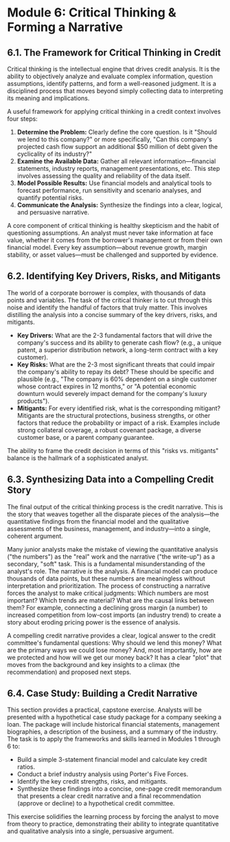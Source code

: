 # Module 6: Critical Thinking & Forming a Narrative

## 6.1. The Framework for Critical Thinking in Credit
Critical thinking is the intellectual engine that drives credit analysis. It is the ability to objectively analyze and evaluate complex information, question assumptions, identify patterns, and form a well-reasoned judgment. It is a disciplined process that moves beyond simply collecting data to interpreting its meaning and implications.

A useful framework for applying critical thinking in a credit context involves four steps:
1.  **Determine the Problem:** Clearly define the core question. Is it "Should we lend to this company?" or more specifically, "Can this company's projected cash flow support an additional $50 million of debt given the cyclicality of its industry?"
2.  **Examine the Available Data:** Gather all relevant information—financial statements, industry reports, management presentations, etc. This step involves assessing the quality and reliability of the data itself.
3.  **Model Possible Results:** Use financial models and analytical tools to forecast performance, run sensitivity and scenario analyses, and quantify potential risks.
4.  **Communicate the Analysis:** Synthesize the findings into a clear, logical, and persuasive narrative.

A core component of critical thinking is healthy skepticism and the habit of questioning assumptions. An analyst must never take information at face value, whether it comes from the borrower's management or from their own financial model. Every key assumption—about revenue growth, margin stability, or asset values—must be challenged and supported by evidence.

## 6.2. Identifying Key Drivers, Risks, and Mitigants
The world of a corporate borrower is complex, with thousands of data points and variables. The task of the critical thinker is to cut through this noise and identify the handful of factors that truly matter. This involves distilling the analysis into a concise summary of the key drivers, risks, and mitigants.

*   **Key Drivers:** What are the 2-3 fundamental factors that will drive the company's success and its ability to generate cash flow? (e.g., a unique patent, a superior distribution network, a long-term contract with a key customer).
*   **Key Risks:** What are the 2-3 most significant threats that could impair the company's ability to repay its debt? These should be specific and plausible (e.g., "The company is 60% dependent on a single customer whose contract expires in 12 months," or "A potential economic downturn would severely impact demand for the company's luxury products").
*   **Mitigants:** For every identified risk, what is the corresponding mitigant? Mitigants are the structural protections, business strengths, or other factors that reduce the probability or impact of a risk. Examples include strong collateral coverage, a robust covenant package, a diverse customer base, or a parent company guarantee.

The ability to frame the credit decision in terms of this "risks vs. mitigants" balance is the hallmark of a sophisticated analyst.

## 6.3. Synthesizing Data into a Compelling Credit Story
The final output of the critical thinking process is the credit narrative. This is the story that weaves together all the disparate pieces of the analysis—the quantitative findings from the financial model and the qualitative assessments of the business, management, and industry—into a single, coherent argument.

Many junior analysts make the mistake of viewing the quantitative analysis ("the numbers") as the "real" work and the narrative ("the write-up") as a secondary, "soft" task. This is a fundamental misunderstanding of the analyst's role. The narrative *is* the analysis. A financial model can produce thousands of data points, but these numbers are meaningless without interpretation and prioritization. The process of constructing a narrative forces the analyst to make critical judgments: Which numbers are most important? Which trends are material? What are the causal links between them? For example, connecting a declining gross margin (a number) to increased competition from low-cost imports (an industry trend) to create a story about eroding pricing power is the essence of analysis.

A compelling credit narrative provides a clear, logical answer to the credit committee's fundamental questions: Why should we lend this money? What are the primary ways we could lose money? And, most importantly, how are we protected and how will we get our money back? It has a clear "plot" that moves from the background and key insights to a climax (the recommendation) and proposed next steps.

## 6.4. Case Study: Building a Credit Narrative
This section provides a practical, capstone exercise. Analysts will be presented with a hypothetical case study package for a company seeking a loan. The package will include historical financial statements, management biographies, a description of the business, and a summary of the industry. The task is to apply the frameworks and skills learned in Modules 1 through 6 to:
*   Build a simple 3-statement financial model and calculate key credit ratios.
*   Conduct a brief industry analysis using Porter's Five Forces.
*   Identify the key credit strengths, risks, and mitigants.
*   Synthesize these findings into a concise, one-page credit memorandum that presents a clear credit narrative and a final recommendation (approve or decline) to a hypothetical credit committee.

This exercise solidifies the learning process by forcing the analyst to move from theory to practice, demonstrating their ability to integrate quantitative and qualitative analysis into a single, persuasive argument.
